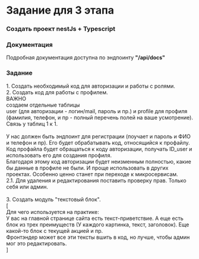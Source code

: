 <h1> Задание для 3 этапа </h1>
<h3>Создать проект nestJs + Typescript</h3>

<h3>Документация</h3>
<p>Подробная документация доступна по эндпоинту <strong>"/api/docs"</strong></p>
<h3>Задание</h3>
<p>
1. Создать необходимый код для авторизации и работы с ролями.
<br>2. Создать код для работы с профилем.
<br>ВАЖНО
<br>создаем отдельные таблицы
<br>user (для авторизации - логин/mail, пароль и пр.) и profile для профиля (фамилия, телефон, и пр - полный перечень полей на ваше усмотрение).
<br>Связь у таблиц 1 к 1.
<br>
<br>У нас должен  быть эндпоинт для регистрации (поучает и пароль и ФИО и телефон и пр). Его будет обрабатывать код, относящийся к профайлу. Код профайла будет обращаться к коду авторизации, получать ID_user и использовать его для создания профиля.
<br>Благодаря этому код авторизации будет неизменным полностью, какие бы данные в профиле не были. И проще использовать в других проектах. Особенно ценно станет при переходе к микросервисам.
<br>2.1. Для удаления и редактирования поставить проверку прав. Только себя или админ.
<br>
<br>3. Создать модуль "текстовый блок".
<br>[
<br>Для чего используется на практике:
<br>У вас на главной странице сайта есть текст-приветствие. А еще есть блок из трех преимуществ (У каждого картинка, текст, заголовок). Еще какой-то блок с текущей акцией и пр.
<br>Фронтэндер может все эти тексты вшить в код, но лучше, чтобы админ мог это редактировать. 
<br>]
<br>Таким образом необходимы CRUD-методы для управления такими блоками
<br>- уникальное название для поиска (например, main-hero-text)
<br>- название 
<br>- картинка
<br>- текст
<br>- ГРУППА - (например, main-page - чтобы все блоки главной страницы или другой группы фронтэнд мог получать одним запросом)
<br>3.1. Добавление, редактирование, удаление доступно только админу.
<br>3.2. В получении списка среди прочего должна быть возможность фильтрации по группе
<br>
<br>4. Написать отдельный модуль по сохранению файлов
<br>[
<br>Для чего используется на практике:
<br>Пользователь заполняет форму фильму создания фильма.
<br>К фильму добавляется 5 скриншотов.
<br>Эти скриншоты пользователь добавляет еще до нажатия кнопки сохранить.
<br>Но при этом мы ему сразу хотим отобразить превью этих скриншотов.
<br>]
<br>4.1. Сохранение файлов, в том числе в БД.
<br>среди прочего:
<br>- дата добавления createdAt
<br>- сущность, где используется essenceTable
<br>- id где используется essenceId
<br>4.2. Добавить эндпоинт по которому можно удалить все лишние файлы
<br>- прошло больше часа с момента создания
<br>- нигде не используется (essenceId/essenceTable пустые)
<br>essenceTable + essenceId могут быть, например, такие: profile 17, profile 19, film 23, film 17 (одновременно только одна пара значений само собой записана или null)
<br>4.3. сделать п.7.

<br>5. Сделать возможность использовать файловый модуль в п.5
<br>Файл приходит вместе с остальными данными. Получается модуль текстового блока должен вызвать в том числе сохранение файла из модуля 
<br>Цель - вся работа с файлами должна быть сосредоточена в одном месте.
<br>Обращаем внимание, что при редактировании файл - не обязательное поле.
<br>Обращаем внимание, что  удалении блока файл перестает использоваться
</p>
